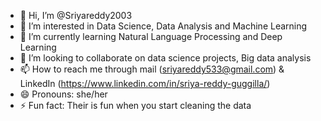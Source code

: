 - 👋 Hi, I’m @Sriyareddy2003
- 👀 I’m interested in Data Science, Data Analysis and Machine Learning
- 🌱 I’m currently learning Natural Language Processing and Deep Learning
- 💞️ I’m looking to collaborate on data science projects, Big data analysis
- 📫 How to reach me through mail (sriyareddy533@gmail.com) & LinkedIn (https://www.linkedin.com/in/sriya-reddy-guggilla/)
- 😄 Pronouns: she/her
- ⚡ Fun fact: Their is fun when you start cleaning the data 

<!---
Sriyareddy2003/Sriyareddy2003 is a ✨ special ✨ repository because its `README.md` (this file) appears on your GitHub profile.
You can click the Preview link to take a look at your changes.
--->

